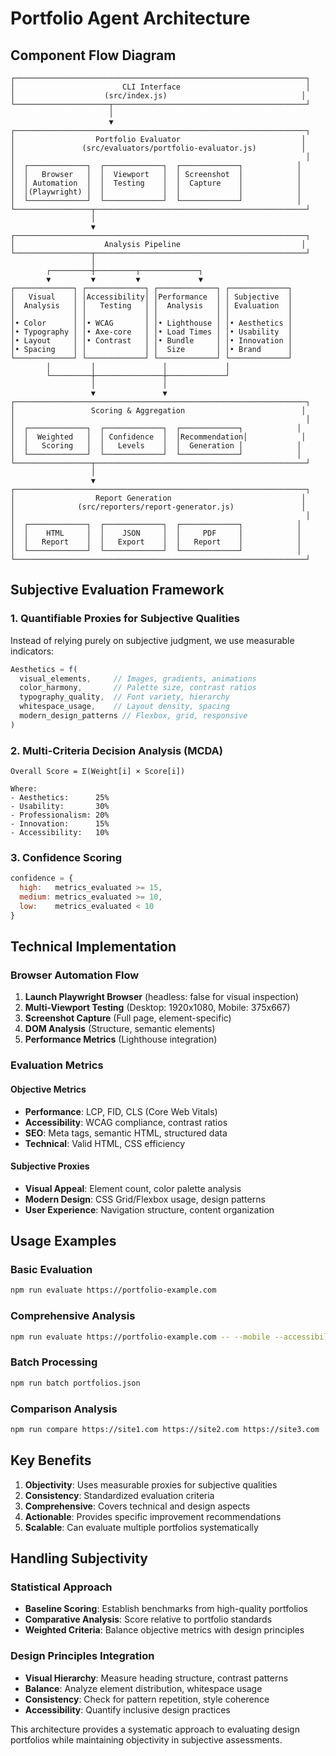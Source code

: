 # Portfolio Agent Architecture

## Component Flow Diagram

```
┌─────────────────────────────────────────────────────────────────┐
│                        CLI Interface                            │
│                    (src/index.js)                              │
└─────────────────────┬───────────────────────────────────────────┘
                      │
                      ▼
┌─────────────────────────────────────────────────────────────────┐
│                  Portfolio Evaluator                           │
│               (src/evaluators/portfolio-evaluator.js)          │
│                                                                 │
│  ┌─────────────┐  ┌─────────────┐  ┌─────────────┐            │
│  │   Browser   │  │  Viewport   │  │ Screenshot  │            │
│  │ Automation  │  │  Testing    │  │  Capture    │            │
│  │(Playwright) │  │             │  │             │            │
│  └─────────────┘  └─────────────┘  └─────────────┘            │
└─────────────────┬───────────────────────────────────────────────┘
                  │
                  ▼
┌─────────────────────────────────────────────────────────────────┐
│                    Analysis Pipeline                           │
└─────────────────┬───────────────────────────────────────────────┘
                  │
        ┌─────────┼─────────┬─────────────┐
        ▼         ▼         ▼             ▼
┌─────────────┐ ┌─────────────┐ ┌─────────────┐ ┌─────────────┐
│   Visual    │ │Accessibility│ │Performance  │ │ Subjective  │
│  Analysis   │ │   Testing   │ │  Analysis   │ │ Evaluation  │
│             │ │             │ │             │ │             │
│• Color      │ │• WCAG       │ │• Lighthouse │ │• Aesthetics │
│• Typography │ │• Axe-core   │ │• Load Times │ │• Usability  │
│• Layout     │ │• Contrast   │ │• Bundle     │ │• Innovation │
│• Spacing    │ │             │ │  Size       │ │• Brand      │
└─────────────┘ └─────────────┘ └─────────────┘ └─────────────┘
        │         │               │             │
        └─────────┼───────────────┼─────────────┘
                  │               │
                  ▼               ▼
┌─────────────────────────────────────────────────────────────────┐
│                 Scoring & Aggregation                          │
│                                                                 │
│  ┌─────────────┐  ┌─────────────┐  ┌─────────────┐            │
│  │  Weighted   │  │ Confidence  │  │Recommendation│            │
│  │   Scoring   │  │   Levels    │  │  Generation │            │
│  └─────────────┘  └─────────────┘  └─────────────┘            │
└─────────────────┬───────────────────────────────────────────────┘
                  │
                  ▼
┌─────────────────────────────────────────────────────────────────┐
│                  Report Generation                             │
│              (src/reporters/report-generator.js)               │
│                                                                 │
│  ┌─────────────┐  ┌─────────────┐  ┌─────────────┐            │
│  │    HTML     │  │    JSON     │  │     PDF     │            │
│  │   Report    │  │   Export    │  │   Report    │            │
│  └─────────────┘  └─────────────┘  └─────────────┘            │
└─────────────────────────────────────────────────────────────────┘
```

## Subjective Evaluation Framework

### 1. **Quantifiable Proxies for Subjective Qualities**

Instead of relying purely on subjective judgment, we use measurable indicators:

```javascript
Aesthetics = f(
  visual_elements,     // Images, gradients, animations
  color_harmony,       // Palette size, contrast ratios
  typography_quality,  // Font variety, hierarchy
  whitespace_usage,    // Layout density, spacing
  modern_design_patterns // Flexbox, grid, responsive
)
```

### 2. **Multi-Criteria Decision Analysis (MCDA)**

```
Overall Score = Σ(Weight[i] × Score[i])

Where:
- Aesthetics:      25%
- Usability:       30%
- Professionalism: 20%
- Innovation:      15%
- Accessibility:   10%
```

### 3. **Confidence Scoring**

```javascript
confidence = {
  high:   metrics_evaluated >= 15,
  medium: metrics_evaluated >= 10,
  low:    metrics_evaluated < 10
}
```

## Technical Implementation

### Browser Automation Flow
1. **Launch Playwright Browser** (headless: false for visual inspection)
2. **Multi-Viewport Testing** (Desktop: 1920x1080, Mobile: 375x667)
3. **Screenshot Capture** (Full page, element-specific)
4. **DOM Analysis** (Structure, semantic elements)
5. **Performance Metrics** (Lighthouse integration)

### Evaluation Metrics

#### Objective Metrics
- **Performance**: LCP, FID, CLS (Core Web Vitals)
- **Accessibility**: WCAG compliance, contrast ratios
- **SEO**: Meta tags, semantic HTML, structured data
- **Technical**: Valid HTML, CSS efficiency

#### Subjective Proxies
- **Visual Appeal**: Element count, color palette analysis
- **Modern Design**: CSS Grid/Flexbox usage, design patterns
- **User Experience**: Navigation structure, content organization

## Usage Examples

### Basic Evaluation
```bash
npm run evaluate https://portfolio-example.com
```

### Comprehensive Analysis
```bash
npm run evaluate https://portfolio-example.com -- --mobile --accessibility --performance
```

### Batch Processing
```bash
npm run batch portfolios.json
```

### Comparison Analysis
```bash
npm run compare https://site1.com https://site2.com https://site3.com
```

## Key Benefits

1. **Objectivity**: Uses measurable proxies for subjective qualities
2. **Consistency**: Standardized evaluation criteria
3. **Comprehensive**: Covers technical and design aspects
4. **Actionable**: Provides specific improvement recommendations
5. **Scalable**: Can evaluate multiple portfolios systematically

## Handling Subjectivity

### Statistical Approach
- **Baseline Scoring**: Establish benchmarks from high-quality portfolios
- **Comparative Analysis**: Score relative to portfolio standards
- **Weighted Criteria**: Balance objective metrics with design principles

### Design Principles Integration
- **Visual Hierarchy**: Measure heading structure, contrast patterns
- **Balance**: Analyze element distribution, whitespace usage
- **Consistency**: Check for pattern repetition, style coherence
- **Accessibility**: Quantify inclusive design practices

This architecture provides a systematic approach to evaluating design portfolios while maintaining objectivity in subjective assessments.